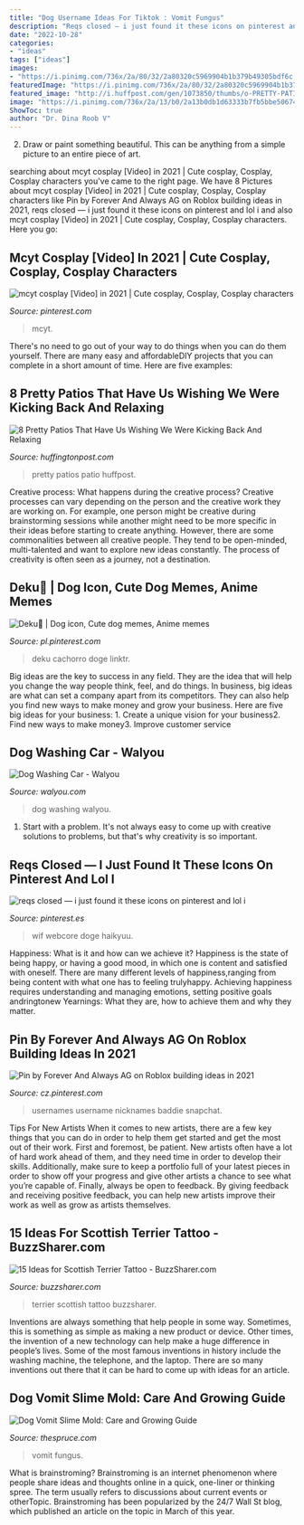 ```yaml
---
title: "Dog Username Ideas For Tiktok : Vomit Fungus"
description: "Reqs closed — i just found it these icons on pinterest and lol i"
date: "2022-10-28"
categories:
- "ideas"
tags: ["ideas"]
images:
- "https://i.pinimg.com/736x/2a/80/32/2a80320c5969904b1b379b49305bdf6c.jpg"
featuredImage: "https://i.pinimg.com/736x/2a/80/32/2a80320c5969904b1b379b49305bdf6c.jpg"
featured_image: "http://i.huffpost.com/gen/1073850/thumbs/o-PRETTY-PATIO-facebook.jpg"
image: "https://i.pinimg.com/736x/2a/13/b0/2a13b0db1d63333b7fb5bbe50674b160.jpg"
ShowToc: true
author: "Dr. Dina Roob V"
---
```



2. Draw or paint something beautiful. This can be anything from a simple picture to an entire piece of art.

	

		
searching about mcyt cosplay [Video] in 2021 | Cute cosplay, Cosplay, Cosplay characters you've came to the right page. We have 8 Pictures about mcyt cosplay [Video] in 2021 | Cute cosplay, Cosplay, Cosplay characters like Pin by Forever And Always AG on Roblox building ideas in 2021, reqs closed — i just found it these icons on pinterest and lol i and also mcyt cosplay [Video] in 2021 | Cute cosplay, Cosplay, Cosplay characters. Here you go:
		
    
## Mcyt Cosplay [Video] In 2021 | Cute Cosplay, Cosplay, Cosplay Characters

<img loading=lazy src="https://i.pinimg.com/736x/fb/00/29/fb002912aa41572d5c923ffb28ca43bc.jpg" onerror="this.onerror=null;this.src='https://tse4.mm.bing.net/th?id=OIP.qtrz0uQNd1pz6tVf_Z9RvwHaNK&amp;pid=15.1';" alt="mcyt cosplay [Video] in 2021 | Cute cosplay, Cosplay, Cosplay characters">

_Source: pinterest.com_

>mcyt. 

	

There's no need to go out of your way to do things when you can do them yourself. There are many easy and affordableDIY projects that you can complete in a short amount of time. Here are five examples: 

    
## 8 Pretty Patios That Have Us Wishing We Were Kicking Back And Relaxing

<img loading=lazy src="http://i.huffpost.com/gen/1073850/thumbs/o-PRETTY-PATIO-facebook.jpg" onerror="this.onerror=null;this.src='https://tse3.mm.bing.net/th?id=OIP.V7-ieUS0Zf8-hZEb9_3TPAHaE8&amp;pid=15.1';" alt="8 Pretty Patios That Have Us Wishing We Were Kicking Back And Relaxing">

_Source: huffingtonpost.com_

>pretty patios patio huffpost. 

	

Creative process: What happens during the creative process?
Creative processes can vary depending on the person and the creative work they are working on. For example, one person might be creative during brainstorming sessions while another might need to be more specific in their ideas before starting to create anything. However, there are some commonalities between all creative people. They tend to be open-minded, multi-talented and want to explore new ideas constantly. The process of creativity is often seen as a journey, not a destination.

    
## Deku😤 | Dog Icon, Cute Dog Memes, Anime Memes

<img loading=lazy src="https://i.pinimg.com/736x/2a/80/32/2a80320c5969904b1b379b49305bdf6c.jpg" onerror="this.onerror=null;this.src='https://tse2.mm.bing.net/th?id=OIP.srHnsCyiqf_ldIy5wckT_QHaHZ&amp;pid=15.1';" alt="Deku😤 | Dog icon, Cute dog memes, Anime memes">

_Source: pl.pinterest.com_

>deku cachorro doge linktr. 

	

Big ideas are the key to success in any field. They are the idea that will help you change the way people think, feel, and do things. In business, big ideas are what can set a company apart from its competitors. They can also help you find new ways to make money and grow your business. Here are five big ideas for your business: 1. Create a unique vision for your business2. Find new ways to make money3. Improve customer service
    
## Dog Washing Car - Walyou

<img loading=lazy src="https://walyou.com/wp-content/uploads/2017/03/Dog-Washing-Car.jpg" onerror="this.onerror=null;this.src='https://tse2.mm.bing.net/th?id=OIP.g122gyzaxnQrk888wcJiqQHaEK&amp;pid=15.1';" alt="Dog Washing Car - Walyou">

_Source: walyou.com_

>dog washing walyou. 

	

1. Start with a problem. It's not always easy to come up with creative solutions to problems, but that's why creativity is so important.

    
## Reqs Closed — I Just Found It These Icons On Pinterest And Lol I

<img loading=lazy src="https://i.pinimg.com/736x/2a/13/b0/2a13b0db1d63333b7fb5bbe50674b160.jpg" onerror="this.onerror=null;this.src='https://tse2.mm.bing.net/th?id=OIP.14YHrLRh1dw8dBCW5sHFGwHaHa&amp;pid=15.1';" alt="reqs closed — i just found it these icons on pinterest and lol i">

_Source: pinterest.es_

>wif webcore doge haikyuu. 

	

Happiness: What is it and how can we achieve it?
Happiness is the state of being happy, or having a good mood, in which one is content and satisfied with oneself. There are many different levels of happiness,ranging from being content with what one has to feeling trulyhappy. Achieving happiness requires understanding and managing emotions, setting positive goals andringtonew Yearnings: What they are, how to achieve them and why they matter.

    
## Pin By Forever And Always AG On Roblox Building Ideas In 2021

<img loading=lazy src="https://i.pinimg.com/736x/ba/04/81/ba04814e8c3ac7eed39cec72348758a8.jpg" onerror="this.onerror=null;this.src='https://tse3.mm.bing.net/th?id=OIP.szzuUBZrsEviIvyaac-5BwHaNK&amp;pid=15.1';" alt="Pin by Forever And Always AG on Roblox building ideas in 2021">

_Source: cz.pinterest.com_

>usernames username nicknames baddie snapchat. 

	

Tips For New Artists
When it comes to new artists, there are a few key things that you can do in order to help them get started and get the most out of their work. First and foremost, be patient. New artists often have a lot of hard work ahead of them, and they need time in order to develop their skills. Additionally, make sure to keep a portfolio full of your latest pieces in order to show off your progress and give other artists a chance to see what you’re capable of. Finally, always be open to feedback. By giving feedback and receiving positive feedback, you can help new artists improve their work as well as grow as artists themselves.

    
## 15 Ideas For Scottish Terrier Tattoo - BuzzSharer.com

<img loading=lazy src="https://buzzsharer.com/wp-content/uploads/2021/01/IMG_20210127_190139.jpg" onerror="this.onerror=null;this.src='https://tse1.mm.bing.net/th?id=OIP.GyTVWRhmpj93WIsWh883jAHaHN&amp;pid=15.1';" alt="15 Ideas for Scottish Terrier Tattoo - BuzzSharer.com">

_Source: buzzsharer.com_

>terrier scottish tattoo buzzsharer. 

	

Inventions are always something that help people in some way. Sometimes, this is something as simple as making a new product or device. Other times, the invention of a new technology can help make a huge difference in people’s lives. Some of the most famous inventions in history include the washing machine, the telephone, and the laptop. There are so many inventions out there that it can be hard to come up with ideas for an article.

    
## Dog Vomit Slime Mold: Care And Growing Guide

<img loading=lazy src="https://www.thespruce.com/thmb/VFkW5MEHxI38VJio3G4MK5bqvbQ=/3000x2000/filters:fill(auto,1)/identifying-and-controlling-dog-vomit-fungus-2539510-hero-240cdb0c828144fb8e4d0d761ec34df9.jpg" onerror="this.onerror=null;this.src='https://tse2.mm.bing.net/th?id=OIP.F2VFeTLBdxavlmdLcw0X2QHaE8&amp;pid=15.1';" alt="Dog Vomit Slime Mold: Care and Growing Guide">

_Source: thespruce.com_

>vomit fungus. 

	

What is brainstroming?
Brainstroming is an internet phenomenon where people share ideas and thoughts online in a quick, one-liner or thinking spree. The term usually refers to discussions about current events or otherTopic. Brainstroming has been popularized by the 24/7 Wall St blog, which published an article on the topic in March of this year.

